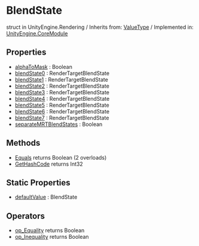 # BlendState
struct in UnityEngine.Rendering
 / Inherits from: <a href="https://docs.unity3d.com/6000.2/Documentation/ScriptReference/ValueType.html">ValueType</a> / Implemented in: <a href="https://docs.unity3d.com/6000.2/Documentation/ScriptReference/UnityEngine.CoreModule.html">UnityEngine.CoreModule</a>

## Properties
- <a href="https://docs.unity3d.com/6000.2/Documentation/ScriptReference/BlendState-alphaToMask.html">alphaToMask</a> : Boolean
- <a href="https://docs.unity3d.com/6000.2/Documentation/ScriptReference/BlendState-blendState0.html">blendState0</a> : RenderTargetBlendState
- <a href="https://docs.unity3d.com/6000.2/Documentation/ScriptReference/BlendState-blendState1.html">blendState1</a> : RenderTargetBlendState
- <a href="https://docs.unity3d.com/6000.2/Documentation/ScriptReference/BlendState-blendState2.html">blendState2</a> : RenderTargetBlendState
- <a href="https://docs.unity3d.com/6000.2/Documentation/ScriptReference/BlendState-blendState3.html">blendState3</a> : RenderTargetBlendState
- <a href="https://docs.unity3d.com/6000.2/Documentation/ScriptReference/BlendState-blendState4.html">blendState4</a> : RenderTargetBlendState
- <a href="https://docs.unity3d.com/6000.2/Documentation/ScriptReference/BlendState-blendState5.html">blendState5</a> : RenderTargetBlendState
- <a href="https://docs.unity3d.com/6000.2/Documentation/ScriptReference/BlendState-blendState6.html">blendState6</a> : RenderTargetBlendState
- <a href="https://docs.unity3d.com/6000.2/Documentation/ScriptReference/BlendState-blendState7.html">blendState7</a> : RenderTargetBlendState
- <a href="https://docs.unity3d.com/6000.2/Documentation/ScriptReference/BlendState-separateMRTBlendStates.html">separateMRTBlendStates</a> : Boolean

## Methods
- <a href="https://docs.unity3d.com/6000.2/Documentation/ScriptReference/BlendState.Equals.html">Equals</a> returns Boolean (2 overloads)
- <a href="https://docs.unity3d.com/6000.2/Documentation/ScriptReference/BlendState.GetHashCode.html">GetHashCode</a> returns Int32

## Static Properties
- <a href="https://docs.unity3d.com/6000.2/Documentation/ScriptReference/BlendState-defaultValue.html">defaultValue</a> : BlendState

## Operators
- <a href="https://docs.unity3d.com/6000.2/Documentation/ScriptReference/BlendState.op_Equality.html">op_Equality</a> returns Boolean
- <a href="https://docs.unity3d.com/6000.2/Documentation/ScriptReference/BlendState.op_Inequality.html">op_Inequality</a> returns Boolean
